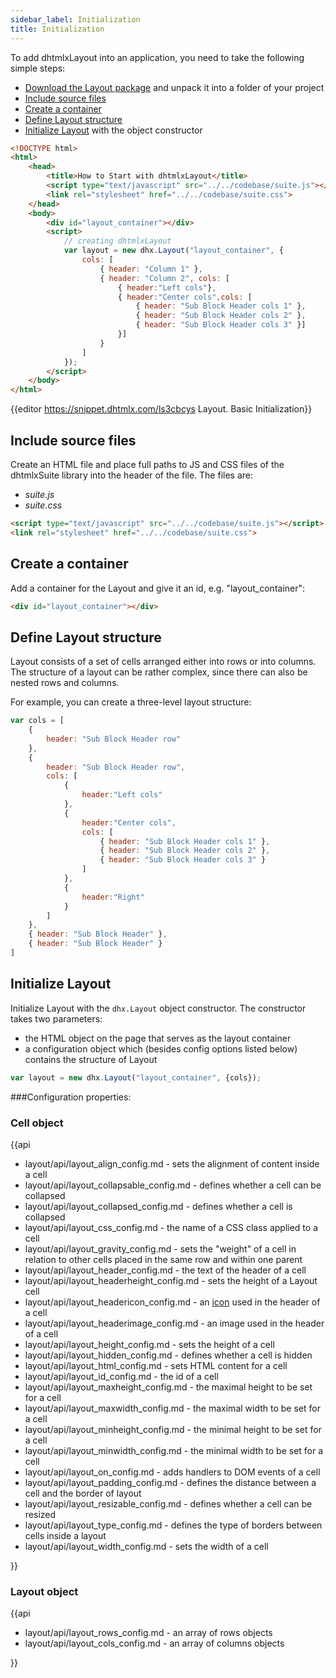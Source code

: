 ```yaml
---
sidebar_label: Initialization
title: Initialization
---          
```


To add dhtmlxLayout into an application, you need to take the following simple steps:

- [Download the Layout package](https://dhtmlx.com/docs/products/dhtmlxSuite/download.shtml) and unpack it into a folder of your project
- [Include source files](#includesourcefiles)
- [Create a container](#createacontainer)
- [Define Layout structure](#definelayoutstructure)
- [Initialize Layout](#initializelayout) with the object constructor


~~~html
<!DOCTYPE html>
<html>
    <head>
        <title>How to Start with dhtmlxLayout</title>         
        <script type="text/javascript" src="../../codebase/suite.js"></script>
        <link rel="stylesheet" href="../../codebase/suite.css">
    </head>
    <body>
        <div id="layout_container"></div>
        <script>
            // creating dhtmlxLayout
            var layout = new dhx.Layout("layout_container", {
    			cols: [
        			{ header: "Column 1" },
        			{ header: "Column 2", cols: [
                		{ header:"Left cols"},
                		{ header:"Center cols",cols: [
                        	{ header: "Sub Block Header cols 1" },
                        	{ header: "Sub Block Header cols 2" },
                        	{ header: "Sub Block Header cols 3" }]
						}]
					}
    			]
			});
        </script>
    </body>
</html>
~~~

{{editor	https://snippet.dhtmlx.com/ls3cbcys	Layout. Basic Initialization}}

Include source files
--------------------

Create an HTML file and place full paths to JS and CSS files of the dhtmlxSuite library into the header of the file. The files are:

- *suite.js*
- *suite.css*

~~~html
<script type="text/javascript" src="../../codebase/suite.js"></script>
<link rel="stylesheet" href="../../codebase/suite.css">
~~~


Create a container
-------------------

Add a container for the Layout and give it an id, e.g. "layout_container":

~~~html
<div id="layout_container"></div>
~~~

Define Layout structure
------------------

Layout consists of a set of cells arranged either into rows or into columns. The structure of a layout can be rather complex, since there can also be nested rows and columns.

For example, you can create a three-level layout structure:

~~~js
var	cols = [
	{
		header: "Sub Block Header row"
	},
	{
		header: "Sub Block Header row",
		cols: [
			{
				header:"Left cols"
			},
			{
				header:"Center cols",
				cols: [
					{ header: "Sub Block Header cols 1" },
					{ header: "Sub Block Header cols 2" },
					{ header: "Sub Block Header cols 3" }
				]
			},
			{
				header:"Right"
			}
		]
	},
	{ header: "Sub Block Header" },
	{ header: "Sub Block Header" }
]
~~~

Initialize Layout
---------------------

Initialize Layout with the `dhx.Layout` object constructor. The constructor takes two parameters:

- the HTML object on the page that serves as the layout container
- a configuration object which (besides config options listed below) contains the structure of Layout 

~~~js
var layout = new dhx.Layout("layout_container", {cols});
~~~


###Configuration properties:

### Cell object

{{api

- layout/api/layout_align_config.md - sets the alignment of content inside a cell
- layout/api/layout_collapsable_config.md  - defines whether a cell can be collapsed 
- layout/api/layout_collapsed_config.md -  defines whether a cell is collapsed 
- layout/api/layout_css_config.md - the name of a CSS class applied to a cell
- layout/api/layout_gravity_config.md - sets the "weight" of a cell in relation to other cells placed in the same row and within one parent
- layout/api/layout_header_config.md - the text of the header of a cell
- layout/api/layout_headerheight_config.md - sets the height of a Layout cell
- layout/api/layout_headericon_config.md - an <a href = "https://docs.dhtmlx.com/suite/helpers__icon.html">icon</a> used in the header of a cell
- layout/api/layout_headerimage_config.md - an image used in the header of a cell
- layout/api/layout_height_config.md - sets the height of a cell
- layout/api/layout_hidden_config.md - defines whether a cell is hidden
- layout/api/layout_html_config.md - sets HTML content for a cell
- layout/api/layout_id_config.md - the id of a cell
- layout/api/layout_maxheight_config.md - the maximal height to be set for a cell
- layout/api/layout_maxwidth_config.md - the maximal width to be set for a cell
- layout/api/layout_minheight_config.md - the minimal height to be set for a cell
- layout/api/layout_minwidth_config.md - the minimal width to be set for a cell
- layout/api/layout_on_config.md - adds handlers to DOM events of a cell
- layout/api/layout_padding_config.md - defines the distance between a cell and the border of layout 
- layout/api/layout_resizable_config.md - defines whether a cell can be resized
- layout/api/layout_type_config.md - defines the type of borders between cells inside a layout
- layout/api/layout_width_config.md - sets the width of a cell

}}

### Layout object

{{api

- layout/api/layout_rows_config.md - an array of rows objects
- layout/api/layout_cols_config.md - an array of columns objects

}}



